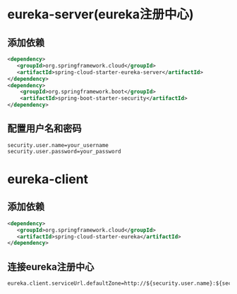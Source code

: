 # eureka-server(eureka注册中心)
## 添加依赖
```xml
<dependency>
   <groupId>org.springframework.cloud</groupId>
   <artifactId>spring-cloud-starter-eureka-server</artifactId>
</dependency>
<dependency> 
    <groupId>org.springframework.boot</groupId>
    <artifactId>spring-boot-starter-security</artifactId>
</dependency>
```

## 配置用户名和密码
```
security.user.name=your_username
security.user.password=your_password
```

# eureka-client
## 添加依赖
```xml
<dependency>
   <groupId>org.springframework.cloud</groupId>
   <artifactId>spring-cloud-starter-eureka</artifactId>
</dependency>
```

## 连接eureka注册中心
```
eureka.client.serviceUrl.defaultZone=http://${security.user.name}:${security.user.password}@127.0.0.1:${server.port}/eureka/
```
